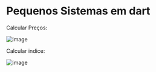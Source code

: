 # Pequenos Sistemas em dart


Calcular Preços:

![image](https://user-images.githubusercontent.com/82193892/187932404-3386fe87-e298-4559-b307-c22c39cbd3d5.png)


Calcular indice:

![image](https://user-images.githubusercontent.com/82193892/187932504-3431c493-9448-412c-a80f-e2bbe12287da.png)
